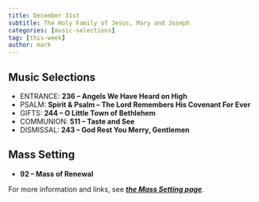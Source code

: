 ```yaml
---
title: December 31st 
subtitle: The Holy Family of Jesus, Mary and Joseph
categories: [music-selections]
tag: [this-week]
author: mark
---
```


## Music Selections

- ENTRANCE: **236 – Angels We Have Heard on High**
- PSALM: **Spirit & Psalm – The Lord Remembers His Covenant For Ever**
- GIFTS: **244 – O Little Town of Bethlehem**
- COMMUNION: **511 – Taste and See**
- DISMISSAL: **243 – God Rest You Merry, Gentlemen**

## Mass Setting

- **92 – Mass of Renewal**

For more information and links, see _**[the Mass Setting page](/mass-setting/)**_.
